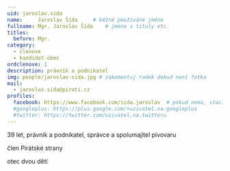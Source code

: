 ```yaml
---
uid: jaroslav.sida
name:     Jaroslav Šída   	# běžně používáné jméno
fullname: Mgr. Jaroslav Šída   	# jméno s tituly etc.
titles:
  before: Mgr.
category:
  - clenove
  - kandidat-obec
ordclenove: 1
description: právník a podnikatel
img: people/jaroslav-sida.jpg # zakomentuj radek dokud není fotka
mail:
  - jaroslav.sida@pirati.cz
profiles:
  facebook: https://www.facebook.com/sida.jaroslav  # pokud nema, staci smazat tuto radku
  #googleplus: https://plus.google.com/+uzivatel.na.googleplus
  #twitter: https://twitter.com/uzivatel.na.twitteru
---
```


39 let, právník a podnikatel, správce a spolumajitel pivovaru

člen Pirátské strany

otec dvou dětí
